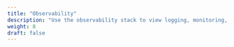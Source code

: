```yaml
---
title: "Observability"
description: "Use the observability stack to view logging, monitoring, tracing, and diagnostic data"
weight: 8
draft: false
---
```

